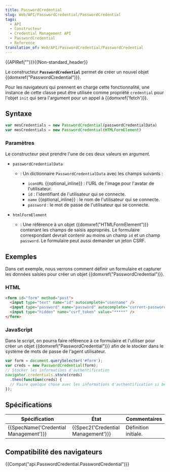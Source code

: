 ```yaml
---
title: PasswordCredential
slug: Web/API/PasswordCredential/PasswordCredential
tags:
  - API
  - Constructeur
  - Credential Management API
  - PasswordCredential
  - Reference
translation_of: Web/API/PasswordCredential/PasswordCredential
---
```

{{APIRef("")}}{{Non-standard_header}}

Le constructeur **`PasswordCredential`** permet de créer un nouvel objet {{domxref("PasswordCredential")}}.

Pour les navigateurs qui prennent en charge cette fonctionnalité, une instance de cette classe peut être utilisée comme propriété `credential` pour l'objet `init` qui sera l'argument pour un appel à {{domxref('fetch')}}.

## Syntaxe

```js
var mesCredentials = new PasswordCredential(passwordCredentialData)
var mesCredentials = new PasswordCredential(HTMLFormElement)
```

### Paramètres

Le constructeur peut prendre l'une de ces deux valeurs en argument.

- `passwordCredentialData`

  - : Un dictionnaire `PasswordCredentialData` avec les champs suivants :

    - `iconURL` {{optional_inline}} : l'URL de l'image pour l'avatar de l'utilisateur.
    - `id` : l'identifiant de l'utilisateur qui se connecte.
    - `name` {{optional_inline}} : le nom de l'utilisateur qui se connecte.
    - `password` : le mot de passe de l'utilisateur qui se connecte.

- `htmlFormElement`
  - : Une référence à un objet {{domxref("HTMLFormElement")}} contenant les champs de saisis appropriés. Le formulaire correspondant devrait contenir au moins un champ `id` et un champ `password`. Le formulaire peut aussi demander un jeton CSRF.

## Exemples

Dans cet exemple, nous verrons comment définir un formulaire et capturer les données saisies pour créer un objet {{domxref("PasswordCredential")}}.

### HTML

```html
<form id="form" method="post">
  <input type="text" name="id" autocomplete="username" />
  <input type="password" name="password" autocomplete="current-password" />
  <input type="hidden" name="csrf_token" value="*****" />
</form>
```

### JavaScript

Dans le script, on pourra faire référence à ce formulaire et l'utiliser pour créer un objet {{domxref("PasswordCredential")}} afin de le stocker dans le système de mots de passe de l'agent utilisateur.

```js
var form = document.querySelector('#form');
var creds = new PasswordCredential(form);
// Stocker les informations d'authentification
navigator.credentials.store(creds)
  .then(function(creds) {
  // Faire quelque chose avec les informations d'authentification si besoin
});
```

## Spécifications

| Spécification                                    | État                                         | Commentaires         |
| ------------------------------------------------ | -------------------------------------------- | -------------------- |
| {{SpecName('Credential Management')}} | {{Spec2('Credential Management')}} | Définition initiale. |

## Compatibilité des navigateurs

{{Compat("api.PasswordCredential.PasswordCredential")}}
